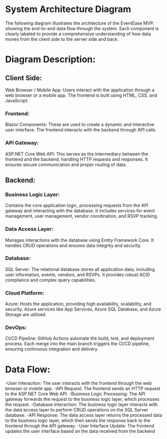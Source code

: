# System Architecture Diagram
The following diagram illustrates the architecture of the EventEase MVP, showing the end-to-end data flow through the system. Each component is clearly labeled to provide a comprehensive understanding of how data
moves from the client side to the server side and back.

# Diagram Description:

## Client Side:
Web Browser / Mobile App: Users interact with the application through a web browser or a mobile app. The frontend is built using HTML, CSS, and JavaScript.
### Frontend:
Blazor Components: These are used to create a dynamic and interactive user interface. The frontend interacts with the backend through API calls.
### API Gateway:
ASP.NET Core Web API: This serves as the intermediary between the frontend and the backend, handling HTTP requests and responses. It ensures secure communication and proper routing of data.
## Backend:
### Business Logic Layer:
Contains the core application logic, processing requests from the API gateway and interacting with the database. It includes services for event management, user management, vendor coordination, and RSVP tracking.
### Data Access Layer:
Manages interactions with the database using Entity Framework Core. It handles CRUD operations and ensures data integrity and security.
### Database:
SQL Server: The relational database stores all application data, including user information, events, vendors, and RSVPs. It provides robust ACID compliance and complex query capabilities.
### Cloud Platform:
Azure: Hosts the application, providing high availability, scalability, and security. Azure services like App Services, Azure SQL Database, and Azure Storage are utilized.
### DevOps:
CI/CD Pipeline: GitHub Actions automate the build, test, and deployment process. Each merge into the main branch triggers the CI/CD pipeline, ensuring continuous integration and delivery.

# Data Flow:
-User Interaction: The user interacts with the frontend through the web browser or mobile app.
-API Request: The frontend sends an HTTP request to the ASP.NET Core Web API.
-Business Logic Processing: The API gateway forwards the request to the business logic layer, which processes the request.
-Database Interaction: The business logic layer interacts with the data access layer to perform CRUD operations on the SQL Server database.
-API Response: The data access layer returns the processed data to the business logic layer, which then sends the response back to the frontend through the API gateway.
-User Interface Update: The frontend updates the user interface based on the data received from the backend
